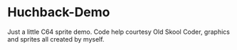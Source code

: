 # Huchback-Demo
Just a little C64 sprite demo. Code help courtesy Old Skool Coder, graphics and sprites all created by myself. 
